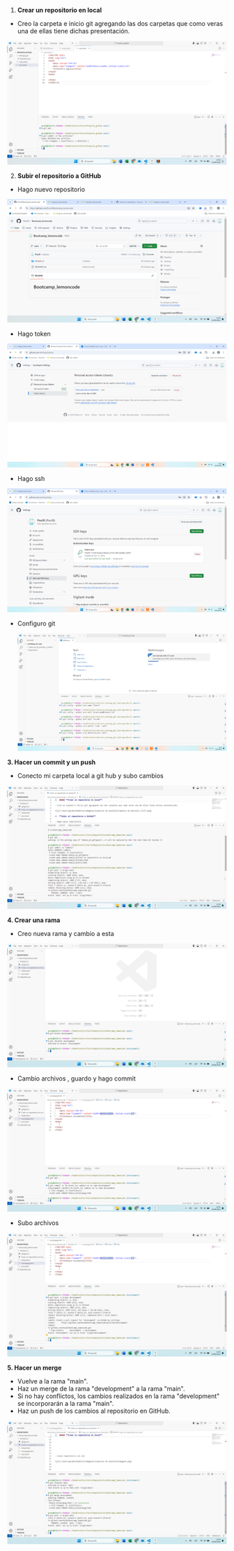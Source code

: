 1) **Crear un repositorio en local**

- Creo la carpeta e inicio git agregando las dos carpetas que como veras una de ellas tiene dichas presentación.


<img src="./Fotos/Captura de pantalla (139).png"/>


2)  **Subir el repositorio a GitHub**

- Hago nuevo repositorio

<img src="./Fotos/Captura de pantalla (142).png"/>

- Hago token

<img src="./Fotos/Imagen2.png"/>

- Hago ssh

<img src="./Fotos/Imagen3.png"/>

- Configuro git

  <img src="./Fotos/Imagen1.png"/>

  

**3. Hacer un commit y un push**



- Conecto mi carpeta local a git hub y subo cambios

<img src="./Fotos/Captura de pantalla (140).png"/>


**4. Crear una rama**



- Creo nueva rama y cambio a esta

<img src="./Fotos/Captura de pantalla (143).png"/>



- Cambio archivos , guardo y hago commit

<img src="./Fotos/Captura de pantalla (144).png"/>



- Subo archivos

<img src="./Fotos/Captura de pantalla (145).png"/>



**5. Hacer un merge**



- Vuelve a la rama "main".
- Haz un merge de la rama "development" a la rama "main".
- Si no hay conflictos, los cambios realizados en la rama "development" se incorporarán a la rama "main".
- Haz un push de los cambios al repositorio en GitHub.

<img src="./Fotos/Captura de pantalla (146).png"/>



